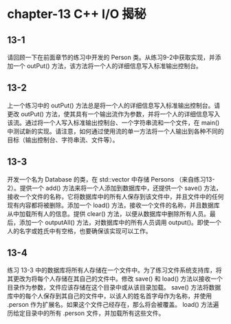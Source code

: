 # chapter-13 C++ I/O 揭秘

## 13-1

请回顾一下在前面章节的练习中开发的 Person 类。从练习9-2中获取实现，并添加一个 outPut() 方法，该方法将一个人的详细信息写入标准输出控制台。

## 13-2

上一个练习中的 outPut() 方法总是将一个人的详细信息写入标准输出控制台。请更改 outPut() 方法，使其具有一个输出流作为参数，并将一个人的详细信息写入该流。通过将一个人写入标准输出控制台、一个字符串流和一个文件，在 main() 中测试新的实现。请注意，如何通过使用流的单一方法将一个人输出到各种不同的目标（输出控制台、字符串流、文件等）。

## 13-3

开发一个名为 Database 的类，在 std::vector 中存储 Persons （来自练习13-2）。提供一个 add() 方法来将一个人添加到数据库中，还提供一个 save() 方法，接收一个文件的名称，它将数据库中的所有人保存到该文件中，并且文件中的任何现有内容都将被删除。添加一个 load() 方法，接收一个文件的名称，并且数据库从中加载所有人的信息。提供 clear() 方法，以便从数据库中删除所有人员。最后，添加一个 outputAll() 方法，对数据库中的所有人员调用 output()。即使一个人的名字或姓氏中有空格，也要确保该实现可以工作。

## 13-4

练习 13-3 中的数据库将所有人存储在一个文件中。为了练习文件系统支持库，将其更改为将每个人存储在其自己的文件中。修改 save() 和 load() 方法以接收一个目录作为参数，文件应该存储在这个目录中或从该目录加载。 save() 方法将数据库中的每个人保存到其自己的文件中，以该人的姓名首字母作为名称，并使用 .person 作为扩展名。如果这个文件己经存在，那么将会被覆盖。 load() 方法遍历给定目录中的所有 .person 文件，并加载所有这些文件。
